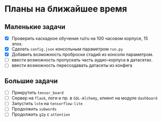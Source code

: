# Планы на ближайшее время

## Маленькие задачи
- [x] Проверить каскадное обучение  ru/ru на 100 часовом корпусе, 15 эпох.  
- [x] Сделать `config.json` консольным параметром `run.py`  
- [x] Добавить возможность проброски стадий из консоли параметром.
- [ ] ввести возможность пропускать часть аудио-корпуса в датасетах.  
- [ ] ввести возможность пересоздавать датасеты из конфига  

## Большие задачи
- [ ] Прикрутить `tensor_board`  
- [ ] Сервер на `flask`, логи и пр. в `SQL-Alchemy`, клиент на модуле `dashboard`  
- [ ] Запустить `lstm` на `tensorflow-lite`  
- [ ] Продолжить `subwords`  
- [ ] Продолжить `g2p` с `attention`  
